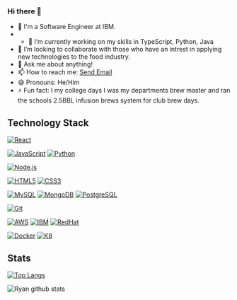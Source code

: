 ### Hi there 👋


- 🔭 I'm a Software Engineer at IBM.
- - 🌱 I’m currently working on my skills in TypeScript, Python, Java
- 👯 I’m looking to collaborate with those who have an intrest in applying new technologies to the food industry.
- 💬 Ask me about anything!
- 📫 How to reach me: <a href = "mailto: ryandecoster@gmail.com">Send Email</a>
- 😄 Pronouns: He/Him
- ⚡ Fun fact: I my college days I was my departments brew master and ran the schools 2.5BBL infusion brews system for club brew days.

## Technology Stack

[![React](https://img.shields.io/badge/-React-61DAFB?style=flat-square&logo=react&logoColor=ffffff)](https://www.reactjs.org/)

[![JavaScript](https://img.shields.io/badge/-JavaScript-%23F7DF1C?style=flat-square&logo=javascript&logoColor=000000&labelColor=%23F7DF1C&color=%23FFCE5A)](https://www.javascript.com/) [![Python](https://img.shields.io/badge/-Python-3776AB?style=flat-square&logo=python&logoColor=ffffff)](https://www.python.org/) 

[![Node.js](https://img.shields.io/badge/-Node.js-339933?style=flat-square&logo=Node.js&logoColor=ffffff)](https://www.nodejs.org/)

[![HTML5](https://img.shields.io/badge/-HTML5-E34F26?style=flat-square&logo=HTML5&logoColor=ffffff)]() [![CSS3](https://img.shields.io/badge/-CSS3-1572B6?style=flat-square&logo=CSS3&logoColor=ffffff)]()

[![MySQL](https://img.shields.io/badge/-MySQL-4479A1?style=flat-square&logo=MySQL&logoColor=ffffff)](https://www.mysql.com/) [![MongoDB](https://img.shields.io/badge/-MongoDB-47A248?style=flat-square&logo=MongoDB&logoColor=ffffff)](https://www.mongodb.com/) [![PostgreSQL](https://img.shields.io/badge/-PostgreSQL-336791?style=flat-square&logo=PostgreSQL&logoColor=ffffff)](https://www.https://www.postgresql.org/)

[![Git](https://img.shields.io/badge/-Git-%23F05032?style=flat-square&logo=git&logoColor=%23ffffff)](https://git-scm.com/)

[![AWS](https://img.shields.io/badge/-amazonaws-232F3E?style=flat-square&logo=amazon-aws&logoColor=ffffff)](https://www.https://aws.amazon.com/)
[![IBM](https://img.shields.io/badge/-IBM%20Cloud-4479A1?style=flat-square&logo=IBM&logoColor=ffffff)](https://www.ibm.com/)
[![RedHat](https://img.shields.io/badge/-Red%20Hat%20Open%20Shift-EE0000?style=flat-square&logo=redhatopenshift&logoColor=ffffff)](https://redhat.com/)

[![Docker](https://img.shields.io/badge/-Docker-2496ED?style=flat-square&logo=docker&logoColor=ffffff)](https://www.docker.com/)
[![K8](https://img.shields.io/badge/-Kubernetes-326CE5?style=flat-square&logo=kubernetes&logoColor=ffffff)](https://kubernetes.io/)


<!---website for logoscolor and search https://simpleicons.org/?q=kuber--->



## Stats

[![Top Langs](https://github-readme-stats.vercel.app/api/top-langs/?username=Rdecoster)](https://github.com/anuraghazra/github-readme-stats)

![Ryan github stats](https://github-readme-stats.vercel.app/api?username=Rdecoster&count_private=true)

